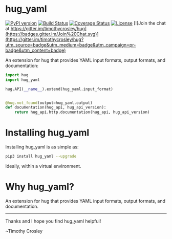 hug_yaml
===================

[![PyPI version](https://badge.fury.io/py/hug_yaml.svg)](http://badge.fury.io/py/hug_yaml)
[![Build Status](https://travis-ci.org/timothycrosley/hug_yaml.svg?branch=master)](https://travis-ci.org/timothycrosley/hug_yaml)
[![Coverage Status](https://coveralls.io/repos/timothycrosley/hug_yaml/badge.svg?branch=master&service=github)](https://coveralls.io/github/timothycrosley/hug_yaml?branch=master)
[![License](https://img.shields.io/github/license/mashape/apistatus.svg)](https://pypi.python.org/pypi/hug_yaml/)
[![Join the chat at https://gitter.im/timothycrosley/hug](https://badges.gitter.im/Join%20Chat.svg)](https://gitter.im/timothycrosley/hug?utm_source=badge&utm_medium=badge&utm_campaign=pr-badge&utm_content=badge)

An extension for hug that provides YAML input formats, output formats, and documentation:

```py
import hug
import hug_yaml

hug.API(__name__).extend(hug_yaml.input_format)


@hug.not_found(output=hug_yaml.output)
def documentation(hug_api, hug_api_version):
    return hug_api.http.documentation(hug_api, hug_api_version)
```

Installing hug_yaml
===================

Installing hug_yaml is as simple as:

```bash
pip3 install hug_yaml --upgrade
```

Ideally, within a virtual environment.


Why hug_yaml?
===================

An extension for hug that provides YAML input formats, output formats, and documentation.

--------------------------------------------

Thanks and I hope you find hug_yaml helpful!

~Timothy Crosley
